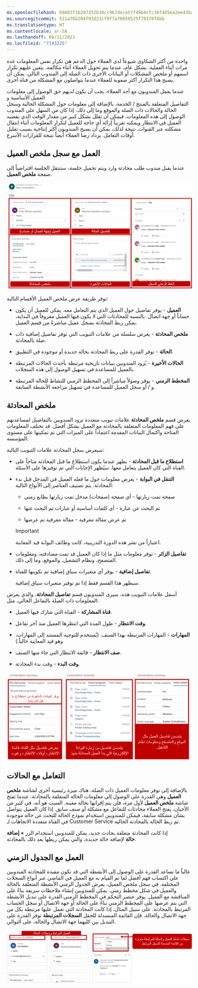 ```yaml
---
ms.openlocfilehash: 69803f1b297352b30cc967dece57f49b4cfc36f485ea2ee43ba15b3850ae9d5d
ms.sourcegitcommit: 511a76b204f93d23cf9f7a70059525f79170f6bb
ms.translationtype: HT
ms.contentlocale: ar-SA
ms.lasthandoff: 08/11/2021
ms.locfileid: "7143225"
---
```

واحدة من أكثر الشكاوى شيوعاً لدى العملاء حول الدعم هي تكرار نفس المعلومات عدة مرات أثناء العملية. بشكل عام، عندما يتم تحويل العملاء أثناء مكالمة، يتعين عليهم تكرار اسمهم أو ملخص المشكلات أو البيانات الأخرى ذات الصلة إلى المندوب التالي. يمكن أن يصبح هذا التكرار أكثر صعوبة للعملاء عندما يتواصلون مع المشكلة من قناة أخرى.

عندما يعمل المندوبون مع أحد العملاء، يجب أن يكون لديهم حق الوصول إلى معلومات العميل الأساسية و  
التفاصيل المتعلقة بالمنتج / الخدمة، بالإضافة إلى معلومات حول المشكلة الحالية وسجل الحالة والحالات ذات الصلة والموقع وما إلى ذلك. إذا كان من السهل على المندوب الوصول إلى هذه المعلومات، فيمكن أن تقلل بشكل كبير من مقدار الوقت الذي يقضيه العميل في الانتظار ويمكنه تقريباً إزالة أي حاجة للعميل لتكرار المعلومات أثناء انتقال مشكلته عبر القنوات. نتيجة لذلك، يمكن أن يصبح المندوبون أكثر إنتاجية بسبب تقليل أوقات التعامل. يزداد رضا العملاء أيضاً نتيجة للقرارات الأسرع.

## <a name="work-with-the-customer-summary-record"></a>العمل مع سجل ملخص العميل

عندما يقبل مندوب طلب محادثة وارد ويتم تحميل جلسة، ستنتقل الجلسة افتراضياً إلى صفحة **ملخص العميل**.

![لقطة شاشة لميزات صفحة ملخص العميل.](../media/customer-summary-page.png)

توفر طريقة عرض ملخص العميل الأقسام التالية:

-   **العميل** - يوفر تفاصيل حول العميل الذي يتم التعامل معه. يمكن للعميل أن يكون حساباً أو جهة اتصال. بالنسبة للمحادثات التي لا يكون فيها العميل معروفاً في البداية، يمكن ربط المحادثة بسجل عميل مباشرةً من قسم العميل.

-   **ملخص المحادثة** - يعرض سلسلة من علامات التبويب التي توفر تفاصيل إضافية ذات صلة بالمحادثة.

-   **الحالة** - توفر القدرة على ربط المحادثة بحالة جديدة أو موجودة في التطبيق.

-   **الحالات الأخيرة** - يُزود المندوبين ببيانات تاريخية مرتبطة بأحدث الحالات المرتبطة بالعميل للمساعدة في تسهيل الوصول إلى هذه السجلات.

-   **المخطط الزمني** - يوفر وصولاً مباشراً إلى المخطط الزمني للنشاط للحالة المرتبطة و / أو سجل العميل للمساعدة في تسهيل مراجعة الأنشطة السابقة.

## <a name="conversation-summary"></a>ملخص المحادثة

يعرض قسم **ملخص المحادثة** علامات تبويب متعددة تزود المندوبين بالتفاصيل لمساعدتهم على فهم المعلومات المتعلقة بالمحادثة مع العميل بشكل أفضل. قد تختلف المعلومات المتاحة واكتمال البيانات المقدمة اعتماداً على الميزات التي تم تمكينها على مستوى المؤسسة.

سيعرض سجل المحادثة علامات التبويب التالية:

-   **استطلاع ما قبل المحادثة** - يظهر عندما يكون استطلاع ما قبل المحادثة متاحاً على القناة التي كان العميل يتعامل معها. سيُظهر الإجابات التي تم توفيرها على الأسئلة.

-   **التنقل في البوابة** - يعرض معلومات حول ما فعله العميل في المدخل قبل بدء المحادثة. يتم تصنيف العناصر إلى الأنواع التالية:

    -   صفحة تمت زيارتها - أي صفحة (صفحات) مدخل تمت زيارتها بطابع زمني

    -   تم البحث عن عبارة - أي كلمات أساسية أو عبارات تم البحث عنها

    -   تم عرض مقالة معرفية - مقالة معرفية تم عرضها

    > [!IMPORTANT]
    > اعتباراً من نشر هذه الدورة التدريبية، كانت وظائف البوابة قيد المعاينة.

-   **تفاصيل الزائر** - توفر معلومات مثل ما إذا كان العميل قد تمت مصادقته، ومعلومات المتصفح، ونظام التشغيل، والموقع، وما إلى ذلك.

-   **تفاصيل إضافية** - يوفر أي متغيرات سياق إضافية تم تكوينها للقناة.

    سيظهر هذا القسم فقط إذا تم توفير متغيرات سياق إضافية.

أسفل علامات التبويب هذه، سيرى المندوبون قسم **تفاصيل المحادثة**، والذي يعرض المعلومات ذات الصلة بالتفاعل الحالي، مثل:

-   **قناة المشاركة** - القناة التي شارك فيها العميل.

-   **وقت الانتظار** - طول المدة التي انتظرها العميل منذ آخر تفاعل.

-   **المهارات** - المهارات المرتبطة بهذا الصنف. (يُستخدم للتوجيه المستند إلى المهارات، وهو قيد المعاينة حالياً.)

-   **صف الانتظار** - قائمة الانتظار التي جاء منها الصنف.

-   **وقت البدء** - وقت بدء المحادثة.

![لقطة شاشة لشاشة ملخص المحادثة مع تمييز الميزات.](../media/conversation-summary.png)

## <a name="working-with-cases"></a>التعامل مع الحالات

بالإضافة إلى توفر معلومات العميل ذات الصلة، هناك ميزة رئيسية أخرى لشاشة **ملخص العميل** وهي القدرة على الوصول إلى معلومات الحالة المتعلقة بالمحادثة. عندما تفتح شاشة **ملخص العميل** لأول مرة، فلن يتم إقرانها بحالة معينة. السبب هو أنه، في كثير من الأحيان، يفتح العملاء محادثات للتفاعل مع مشكلة أو صنف سابق. إذا كان العميل يتواصل بشأن مشكلة سابقة، فيمكن للمندوبين استخدام نموذج الحالة للبحث عن حالة موجودة في القناة متعددة الاتجاهات لـ Customer Service ثم ربط الحالة بالمحادثة الحالية.

إذا كانت المحادثة متعلقة بحادث جديد، يمكن للمندوبين استخدام الزر **+ إضافة حالة** لإضافة حالة جديدة، والتي يمكن ربطها بعد ذلك بالمحادثة.

## <a name="working-with-the-timeline"></a>العمل مع الجدول الزمني

غالباً ما تساعد القدرة على الوصول إلى الأنشطة التي قد تكون مفيدة للمحادثة المندوبين على اكتساب فهم أفضل لما تم القيام به مع العميل في الماضي عبر أنواع السجلات المختلفة.
في سجل ملخص العميل، يعرض الجدول الزمني الأنشطة المتعلقة بالحالة والعميل في شكل مخطط زمني. يمكن للمندوبين إنشاء ملاحظات سريعة بناءً على المناقشة مع العميل. يوفر عنصر التحكم في المخطط الزمني القدرة على تبديل الأنشطة التي يتم عرضها على المخطط الزمني بناءً على الحالة أو جهة الاتصال أو سجل الحساب المرتبط بالمحادثة. على سبيل المثال، إذا كانت المحادثة التي تعمل عليها مرتبطة بكل من جهة الاتصال والحالة، فإن القائمة المنسدلة للحقل **السجلات المرتبطة** توفر القدرة على التبديل بين كليهما جهة الاتصال والحالة، على التوالي.

![لقطة شاشة للعميل المرتبط وسجلات الحالة.](../media/linked-records.png)

